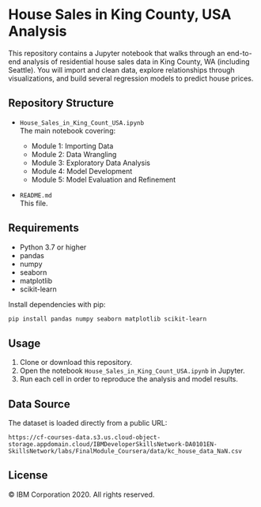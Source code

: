 # House Sales in King County, USA Analysis

This repository contains a Jupyter notebook that walks through an end-to-end analysis of residential house sales data in King County, WA (including Seattle). You will import and clean data, explore relationships through visualizations, and build several regression models to predict house prices.

## Repository Structure

- `House_Sales_in_King_Count_USA.ipynb`  
  The main notebook covering:
  - Module 1: Importing Data  
  - Module 2: Data Wrangling  
  - Module 3: Exploratory Data Analysis  
  - Module 4: Model Development  
  - Module 5: Model Evaluation and Refinement  

- `README.md`  
  This file.

## Requirements

- Python 3.7 or higher  
- pandas  
- numpy  
- seaborn  
- matplotlib  
- scikit-learn  

Install dependencies with pip:
```bash
pip install pandas numpy seaborn matplotlib scikit-learn
```

## Usage

1. Clone or download this repository.  
2. Open the notebook `House_Sales_in_King_Count_USA.ipynb` in Jupyter.  
3. Run each cell in order to reproduce the analysis and model results.

## Data Source

The dataset is loaded directly from a public URL:
```
https://cf-courses-data.s3.us.cloud-object-storage.appdomain.cloud/IBMDeveloperSkillsNetwork-DA0101EN-SkillsNetwork/labs/FinalModule_Coursera/data/kc_house_data_NaN.csv
```

## License

© IBM Corporation 2020. All rights reserved.  
